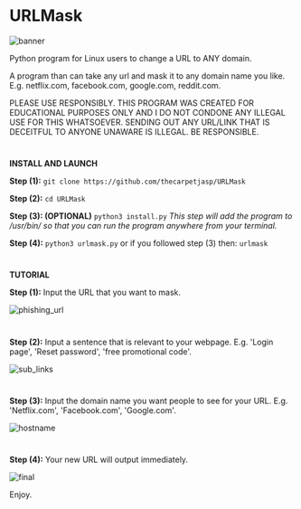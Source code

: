 # URLMask
![banner](https://user-images.githubusercontent.com/71789855/140201086-b9e55c8d-be96-4b99-bea7-2521ab37a605.png)


Python program for Linux users to change a URL to ANY domain.


A program than can take any url and mask it to any domain name you like. E.g. netflix.com, facebook.com, google.com, reddit.com.

PLEASE USE RESPONSIBLY. THIS PROGRAM WAS CREATED FOR EDUCATIONAL PURPOSES ONLY AND I DO NOT CONDONE ANY ILLEGAL USE FOR THIS WHATSOEVER.
SENDING OUT ANY URL/LINK THAT IS DECEITFUL TO ANYONE UNAWARE IS ILLEGAL. BE RESPONSIBLE.






#


**INSTALL AND LAUNCH**

**Step (1):**
`git clone https://github.com/thecarpetjasp/URLMask`



**Step (2):**
`cd URLMask`


**Step (3): (OPTIONAL)**
`python3 install.py`
*This step will add the program to /usr/bin/ so that you can run the program anywhere from your terminal.*


**Step (4):**
`python3 urlmask.py`
or if you followed step (3) then:
`urlmask`


#





**TUTORIAL**

**Step (1):**
Input the URL that you want to mask.

![phishing_url](https://user-images.githubusercontent.com/71789855/140201092-218a6290-2cc5-4005-af5c-f17d99f282f2.png)

#

**Step (2):**
Input a sentence that is relevant to your webpage. E.g. 'Login page', 'Reset password', 'free promotional code'.

![sub_links](https://user-images.githubusercontent.com/71789855/140201094-1e6d6913-6e58-4916-b844-164000250406.png)

#

**Step (3):**
Input the domain name you want people to see for your URL. E.g. 'Netflix.com', 'Facebook.com', 'Google.com'.

![hostname](https://user-images.githubusercontent.com/71789855/140201090-bbb0a1a3-b094-4171-96a1-be2dcf453802.png)

#

**Step (4):**
Your new URL will output immediately.

![final](https://user-images.githubusercontent.com/71789855/140201087-527baa95-13c8-426a-9864-92274219584a.png)




Enjoy.
